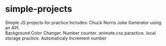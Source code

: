 # simple-projects
Simple JS projects for practice
Includes:
Chuck Norris Joke Generator using an API.<br>
Background Color Changer.
Number counter.
animate.css paractice.
local storage practice.
Automaticaly Increment number
